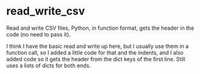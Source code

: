 # read_write_csv
Read and write CSV files, Python, in function format, gets the header in the code (no need to pass it).

I think I have the basic read and write up here, but I usually use them in a function call, so I added
a little code for that and the indents, and I also added code so it gets the header
from the dict keys of the first line. Still uses a lists of dicts for both ends.
